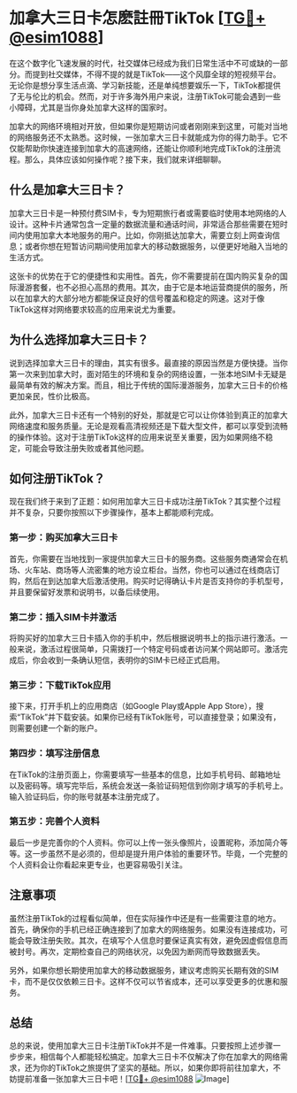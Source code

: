 # 加拿大三日卡怎麽註冊TikTok [[TG💪+ @esim1088](https://t.me/s/esim1088)]

在这个数字化飞速发展的时代，社交媒体已经成为我们日常生活中不可或缺的一部分。而提到社交媒体，不得不提的就是TikTok——这个风靡全球的短视频平台。无论你是想分享生活点滴、学习新技能，还是单纯想要娱乐一下，TikTok都提供了无与伦比的机会。然而，对于许多海外用户来说，注册TikTok可能会遇到一些小障碍，尤其是当你身处加拿大这样的国家时。

加拿大的网络环境相对开放，但如果你是短期访问或者刚刚来到这里，可能对当地的网络服务还不太熟悉。这时候，一张加拿大三日卡就能成为你的得力助手。它不仅能帮助你快速连接到加拿大的高速网络，还能让你顺利地完成TikTok的注册流程。那么，具体应该如何操作呢？接下来，我们就来详细聊聊。

## 什么是加拿大三日卡？

加拿大三日卡是一种预付费SIM卡，专为短期旅行者或需要临时使用本地网络的人设计。这种卡片通常包含一定量的数据流量和通话时间，非常适合那些需要在短时间内使用加拿大本地服务的用户。比如，你刚抵达加拿大，需要立刻上网查询信息；或者你想在短暂访问期间使用加拿大的移动数据服务，以便更好地融入当地的生活方式。

这张卡的优势在于它的便捷性和实用性。首先，你不需要提前在国内购买复杂的国际漫游套餐，也不必担心高昂的费用。其次，由于它是本地运营商提供的服务，所以在加拿大的大部分地方都能保证良好的信号覆盖和稳定的网速。这对于像TikTok这样对网络要求较高的应用来说尤为重要。

## 为什么选择加拿大三日卡？

说到选择加拿大三日卡的理由，其实有很多。最直接的原因当然是方便快捷。当你第一次来到加拿大时，面对陌生的环境和复杂的网络设置，一张本地SIM卡无疑是最简单有效的解决方案。而且，相比于传统的国际漫游服务，加拿大三日卡的价格更加亲民，性价比极高。

此外，加拿大三日卡还有一个特别的好处，那就是它可以让你体验到真正的加拿大网络速度和服务质量。无论是观看高清视频还是下载大型文件，都可以享受到流畅的操作体验。这对于注册TikTok这样的应用来说至关重要，因为如果网络不稳定，可能会导致注册失败或者其他问题。

## 如何注册TikTok？

现在我们终于来到了正题：如何用加拿大三日卡成功注册TikTok？其实整个过程并不复杂，只要你按照以下步骤操作，基本上都能顺利完成。

### 第一步：购买加拿大三日卡

首先，你需要在当地找到一家提供加拿大三日卡的服务商。这些服务商通常会在机场、火车站、商场等人流密集的地方设立柜台。当然，你也可以通过在线商店订购，然后在到达加拿大后激活使用。购买时记得确认卡片是否支持你的手机型号，并且要保留好发票和说明书，以备后续使用。

### 第二步：插入SIM卡并激活

将购买好的加拿大三日卡插入你的手机中，然后根据说明书上的指示进行激活。一般来说，激活过程很简单，只需拨打一个特定号码或者访问某个网站即可。激活完成后，你会收到一条确认短信，表明你的SIM卡已经正式启用。

### 第三步：下载TikTok应用

接下来，打开手机上的应用商店（如Google Play或Apple App Store），搜索“TikTok”并下载安装。如果你已经有TikTok账号，可以直接登录；如果没有，则需要创建一个新的账户。

### 第四步：填写注册信息

在TikTok的注册页面上，你需要填写一些基本的信息，比如手机号码、邮箱地址以及密码等。填写完毕后，系统会发送一条验证码短信到你刚才填写的手机号上。输入验证码后，你的账号就基本注册完成了。

### 第五步：完善个人资料

最后一步是完善你的个人资料。你可以上传一张头像照片，设置昵称，添加简介等等。这一步虽然不是必须的，但却是提升用户体验的重要环节。毕竟，一个完整的个人资料会让你看起来更专业，也更容易吸引关注。

## 注意事项

虽然注册TikTok的过程看似简单，但在实际操作中还是有一些需要注意的地方。首先，确保你的手机已经正确连接到了加拿大的网络服务。如果没有连接成功，可能会导致注册失败。其次，在填写个人信息时要保证真实有效，避免因虚假信息而被封号。再次，定期检查自己的网络状况，以免因为断网而导致数据丢失。

另外，如果你想长期使用加拿大的移动数据服务，建议考虑购买长期有效的SIM卡，而不是仅仅依赖三日卡。这样不仅可以节省成本，还可以享受更多的优惠和服务。

## 总结

总的来说，使用加拿大三日卡注册TikTok并不是一件难事。只要按照上述步骤一步步来，相信每个人都能轻松搞定。加拿大三日卡不仅解决了你在加拿大的网络需求，还为你的TikTok之旅提供了坚实的基础。所以，如果你即将前往加拿大，不妨提前准备一张加拿大三日卡吧！[[TG💪+ @esim1088](https://t.me/s/esim1088) ![Image](https://i.postimg.cc/4NQfJmqS/Snipaste-2025-05-13-00-14-12.png)]